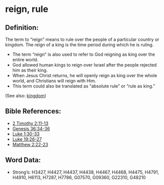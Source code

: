 # reign, rule

## Definition:

The term to “reign” means to rule over the people of a particular country or kingdom. The reign of a king is the time period during which he is ruling.

* The term “reign” is also used to refer to God reigning as king over the entire world.
* God allowed human kings to reign over Israel after the people rejected him as their king.
* When Jesus Christ returns, he will openly reign as king over the whole world, and Christians will reign with Him.
* This term could also be translated as “absolute rule” or “rule as king.”

(See also: [kingdom](../other/kingdom.md))

## Bible References:

* [2 Timothy 2:11-13](rc://en/tn/help/2ti/02/11)
* [Genesis 36:34-36](rc://en/tn/help/gen/36/34)
* [Luke 1:30-33](rc://en/tn/help/luk/01/30)
* [Luke 19:26-27](rc://en/tn/help/luk/19/26)
* [Matthew 2:22-23](rc://en/tn/help/mat/02/22)

## Word Data:

* Strong’s: H3427, H4427, H4437, H4438, H4467, H4468, H4475, H4791, H4910, H6113, H7287, H7786, G07570, G09360, G22310, G48210
